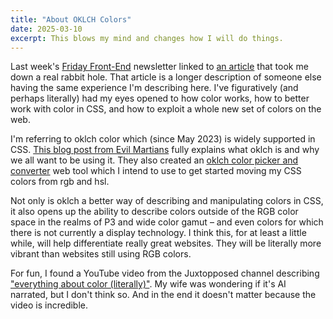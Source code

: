 ```yaml
---
title: "About OKLCH Colors"
date: 2025-03-10
excerpt: This blows my mind and changes how I will do things.
---
```

<span class="dropcap">L</span>ast week's [Friday Front-End](https://fridayfrontend.com) newsletter linked to [an article](https://karuna.dev/colormaxxing/) that took me down a real rabbit hole. That article is a longer description of someone else having the same experience I'm describing here. I've figuratively (and perhaps literally) had my eyes opened to how color works, how to better work with color in CSS, and how to exploit a whole new set of colors on the web.

I'm referring to oklch color which (since May 2023) is widely supported in CSS. [This blog post from Evil Martians](https://evilmartians.com/chronicles/oklch-in-css-why-quit-rgb-hsl) fully explains what oklch is and why we all want to be using it. They also created an [oklch color picker and converter](https://oklch.com/#70,0.1,51,100) web tool which I intend to use to get started moving my CSS colors from rgb and hsl.

Not only is oklch a better way of describing and manipulating colors in CSS, it also opens up the ability to describe colors outside of the RGB color space in the realms of P3 and wide color gamut – and even colors for which there is not currently a display technology. I think this, for at least a little while, will help differentiate really great websites. They will be literally more vibrant than websites still using RGB colors.

For fun, I found a YouTube video from the Juxtopposed channel describing ["everything about color (literally)"](https://www.youtube.com/watch?v=srRI7yMjGz0). My wife was wondering if it's AI narrated, but I don't think so. And in the end it doesn't matter because the video is incredible.